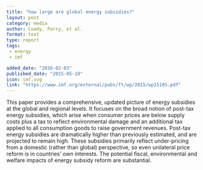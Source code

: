 ```yaml
---
title: "how large are global energy subsidies?"
layout: post
category: media
author: Coady, Parry, et al.  
format: text
type: report
tags: 
 - energy
 - imf

added_date: "2016-02-03"
published_date: "2015-05-18"
icon: imf.svg
link: "https://www.imf.org/external/pubs/ft/wp/2015/wp15105.pdf"
---
```


This paper provides a comprehensive, updated picture of energy subsidies at the
global and regional levels. It focuses on the broad notion of post-tax energy
subsidies, which arise when consumer prices are below supply costs plus a tax
to reflect environmental damage and an additional tax applied to all
consumption goods to raise government revenues. Post-tax energy subsidies are
dramatically higher than previously estimated, and are projected to remain
high. These subsidies primarily reflect under-pricing from a domestic (rather
than global) perspective, so even unilateral price reform is in countries’ own
interests. The potential fiscal, environmental and welfare impacts of energy
subsidy reform are substantial.  

